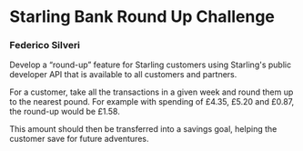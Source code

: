 # Starling Bank Round Up Challenge

### Federico Silveri

Develop a “round-up” feature for Starling customers using Starling's
public developer API that is available to all customers and partners.


For a customer, take all the transactions in a given week and round
them up to the nearest pound.
For example with spending of £4.35, £5.20 and £0.87, the round-up would be £1.58. 

This amount should then be transferred into a savings goal, helping the customer save for future adventures.